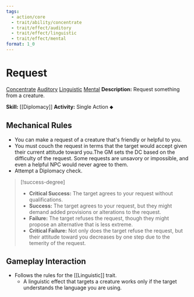 ```yaml
---
tags:
  - action/core
  - trait/ability/concentrate
  - trait/effect/auditory
  - trait/effect/linguistic
  - trait/effect/mental
format: 1_0
---
```

# Request [](#Actions "Single Action")

[Concentrate](Concentrate.md "Action & Ability Trait")  [Auditory](Auditory.md "Effect Trait") [Linguistic](Linguistic.md "Effect Trait") [Mental](Mental.md "Effect Trait")
**Description:** Request something from a creature.

**Skill:** [[Diplomacy]]
**Activity:** Single Action ⬥

## Mechanical Rules

- You can make a request of a creature that's friendly or helpful to you.
- You must couch the request in terms that the target would accept given their current attitude toward you.The GM sets the DC based on the difficulty of the request. Some requests are unsavory or impossible, and even a helpful NPC would never agree to them.  
- Attempt a Diplomacy check.

> [!success-degree]
>- **Critical Success:** The target agrees to your request without qualifications.  
>- **Success:** The target agrees to your request, but they might demand added provisions or alterations to the request.  
>- **Failure:** The target refuses the request, though they might propose an alternative that is less extreme.  
>- **Critical Failure:** Not only does the target refuse the request, but their attitude toward you decreases by one step due to the temerity of the request.

## Gameplay Interaction

- Follows the rules for the [[Linguistic]] trait.
	- A linguistic effect that targets a creature works only if the target understands the language you are using.